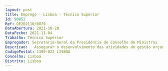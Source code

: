 ```yaml
--- 
layout: post
title: Emprego - Lisboa - Técnico Superior
Id: 90852
Ref: OE202110/0079
DataAbertura: 2021-10-20
DataFecho: 2021-11-04
Trabalho: Técnico Superior
Empregador: Secretaria-Geral da Presidência de Conselho de Ministros
Descricao:   Assegurar o desenvolvimento das atividades de gestão orçamental, despesa e receita  assegurar a preparação de orçamentos e acompanhamento da respetiva execução  elaborar relatórios de gestão  assegurar a análise e elaboração de pareceres e propostas de alterações orçamentais  colaborar na atualização de indicadores de gestão  contabilizar as despesas e receitas na ótica da contabilidade patrimonial e orçamental.
CodigoPostal: 1399-022 LISBOA
Concelho: Lisboa
Distrito: Lisboa
--- 
```

